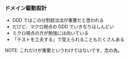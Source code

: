 ### ドメイン駆動設計

* DDD ではこの分割統治法が重要だと思われる
* だけど、マクロ視点の DDD でいきなりはしんどい
* ミクロ視点の方が勉強には向いている
* 「テストを工夫する」で覚えられることもたくさんある

NOTE:
これだけが重要というわけではないです、念の為。
